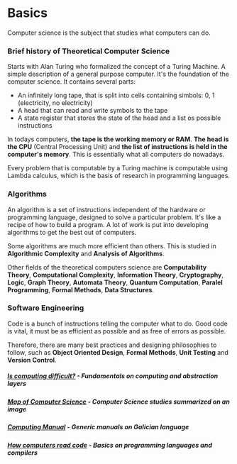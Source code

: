# Basics
Computer science is the subject that studies what computers can do.

### Brief history of Theoretical Computer Science
Starts with Alan Turing who formalized the concept of a Turing Machine. A simple description of a general purpose computer.
It's the foundation of the computer science. It contains several parts:

- An infinitely long tape, that is split into cells containing simbols: 0, 1 (electricity, no electricity)
- A head that can read and write symbols to the tape
- A state register that stores the state of the head and a list os possible instructions

In todays computers, **the tape is the working memory or RAM**. **The head is the CPU** (Central Processing Unit) and **the list of instructions is held in the computer's memory**.
This is essentially what all computers do nowadays.

Every problem that is computable by a Turing machine is computable using Lambda calculus, which is the basis of research in programming languages.


### Algorithms
An algorithm is a set of instructions independent of the hardware or programming language, designed to solve a particular problem.
It's like a recipe of how to build a program. A lot of work is put into developing algorithms to get the best out of computers.

Some algorithms are much more efficient than others. This is studied in **Algorithmic Complexity** and **Analysis of Algorithms**.

Other fields of the theoretical computers science are **Computability Theory**, **Computational Complexity**, **Information Theory**, **Cryptography**, **Logic**, **Graph Theory**, **Automata Theory**, **Quantum Computation**, **Paralel Programming**, **Formal Methods**, **Data Structures**.


### Software Engineering
Code is a bunch of instructions telling the computer what to do.
Good code is vital, it must be as efficient as possible and as free of errors as possible.

Therefore, there are many best practices and designing philosophies to follow, such as **Object Oriented Design**, **Formal Methods**, **Unit Testing** and **Version Control**.



##### [Is computing difficult?](https://www.youtube.com/watch?v=wVeLg2PsVPg&t=324s) - Fundamentals on computing and abstraction layers

##### [Map of Computer Science](https://www.youtube.com/watch?v=SzJ46YA_RaA) - Computer Science studies summarized on an image


##### [Computing Manual](https://manuais.iessanclemente.net/index.php/Portada) - Generic manuals on Galician language

##### [How computers read code](https://www.youtube.com/watch?v=QXjU9qTsYCc) - Basics on programming languages and compilers

